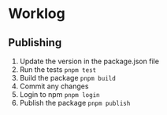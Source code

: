 # Worklog

## Publishing

1. Update the version in the package.json file
2. Run the tests `pnpm test`
3. Build the package `pnpm build`
4. Commit any changes
5. Login to npm `pnpm login`
6. Publish the package `pnpm publish`
